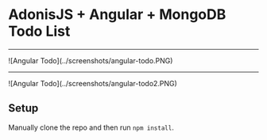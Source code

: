 # AdonisJS + Angular + MongoDB Todo List

<hr/>
![Angular Todo](../screenshots/angular-todo.PNG)
<hr/>
![Angular Todo](../screenshots/angular-todo2.PNG)


## Setup

Manually clone the repo and then run `npm install`.